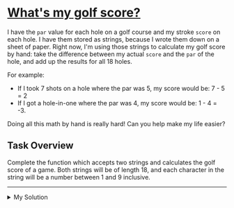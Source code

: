 # [What's my golf score?](https://www.codewars.com/kata/59f7a0a77eb74bf96b00006a)

I have the `par` value for each hole on a golf course and my stroke `score` on each hole. I have them stored as strings, because I wrote them down on a sheet of paper. Right now, I'm using those strings to calculate my golf score by hand: take the difference between my actual `score` and the `par` of the hole, and add up the results for all 18 holes.

For example:

- If I took 7 shots on a hole where the par was 5, my score would be: 7 - 5 = 2
- If I got a hole-in-one where the par was 4, my score would be: 1 - 4 = -3.

Doing all this math by hand is really hard! Can you help make my life easier?

## Task Overview

Complete the function which accepts two strings and calculates the golf score of a game. Both strings will be of length 18, and each character in the string will be a number between 1 and 9 inclusive.

---

<details><summary>My Solution</summary>

```js
function golfScoreCalculator(parList, scoreList) {
  return [...parList].reduce((acc, cur, i) => {
    return acc + parseInt([...scoreList][i]) - parseInt(cur)
  }, 0)
}
```

</details>
